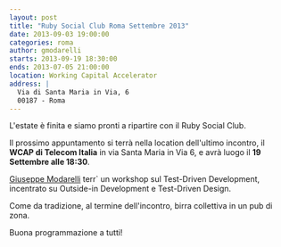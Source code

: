 ```yaml
---
layout: post
title: "Ruby Social Club Roma Settembre 2013"
date: 2013-09-03 19:00:00
categories: roma
author: gmodarelli
starts: 2013-09-19 18:30:00
ends: 2013-07-05 21:00:00
location: Working Capital Accelerator
address: |
  Via di Santa Maria in Via, 6
  00187 - Roma
---
```


L'estate &egrave; finita e siamo pronti a ripartire con il Ruby Social Club.

Il prossimo appuntamento si terr&agrave; nella location dell'ultimo incontro, il **WCAP di Telecom Italia** in via Santa Maria in Via 6, e avr&agrave; luogo il **19 Settembre alle 18:30**.

[Giuseppe Modarelli](http://gmodarelli.github.io) terr&grave; un workshop sul Test-Driven Development, incentrato su Outside-in Development e Test-Driven Design.

Come da tradizione, al termine dell'incontro, birra collettiva in un pub di zona.

Buona programmazione a tutti!
